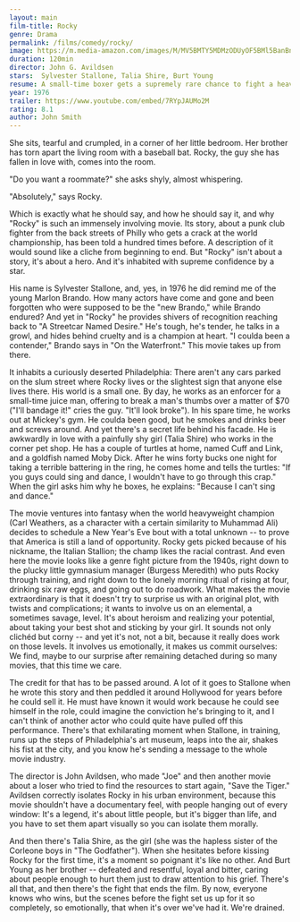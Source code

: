 ```yaml
---
layout: main
film-title: Rocky
genre: Drama
permalink: /films/comedy/rocky/
image: https://m.media-amazon.com/images/M/MV5BMTY5MDMzODUyOF5BMl5BanBnXkFtZTcwMTQ3NTMyNA@@._V1_UX182_CR0,0,182,268_AL_.jpg
duration: 120min
director: John G. Avildsen
stars:  Sylvester Stallone, Talia Shire, Burt Young
resume: A small-time boxer gets a supremely rare chance to fight a heavy-weight champion in a bout in which he strives to go the distance for his self-respect.
year: 1976
trailer: https://www.youtube.com/embed/7RYpJAUMo2M
rating: 8.1
author: John Smith
---
```


She sits, tearful and crumpled, in a corner of her little bedroom. Her brother has torn apart the living room with a baseball bat. Rocky, the guy she has fallen in love with, comes into the room.

"Do you want a roommate?" she asks shyly, almost whispering.

"Absolutely," says Rocky.

Which is exactly what he should say, and how he should say it, and why "Rocky" is such an immensely involving movie. Its story, about a punk club fighter from the back streets of Philly who gets a crack at the world championship, has been told a hundred times before. A description of it would sound like a cliche from beginning to end. But "Rocky" isn't about a story, it's about a hero. And it's inhabited with supreme confidence by a star.

His name is Sylvester Stallone, and, yes, in 1976 he did remind me of the young Marlon Brando. How many actors have come and gone and been forgotten who were supposed to be the "new Brando," while Brando endured? And yet in "Rocky" he provides shivers of recognition reaching back to "A Streetcar Named Desire." He's tough, he's tender, he talks in a growl, and hides behind cruelty and is a champion at heart. "I coulda been a contender," Brando says in "On the Waterfront." This movie takes up from there.

It inhabits a curiously deserted Philadelphia: There aren't any cars parked on the slum street where Rocky lives or the slightest sign that anyone else lives there. His world is a small one. By day, he works as an enforcer for a small-time juice man, offering to break a man's thumbs over a matter of $70 ("I'll bandage it!" cries the guy. "It'll look broke"). In his spare time, he works out at Mickey's gym. He coulda been good, but he smokes and drinks beer and screws around. And yet there's a secret life behind his facade. He is awkwardly in love with a painfully shy girl (Talia Shire) who works in the corner pet shop. He has a couple of turtles at home, named Cuff and Link, and a goldfish named Moby Dick. After he wins forty bucks one night for taking a terrible battering in the ring, he comes home and tells the turtles: "If you guys could sing and dance, I wouldn't have to go through this crap." When the girl asks him why he boxes, he explains: "Because I can't sing and dance."

The movie ventures into fantasy when the world heavyweight champion (Carl Weathers, as a character with a certain similarity to Muhammad Ali) decides to schedule a New Year's Eve bout with a total unknown -- to prove that America is still a land of opportunity. Rocky gets picked because of his nickname, the Italian Stallion; the champ likes the racial contrast. And even here the movie looks like a genre fight picture from the 1940s, right down to the plucky little gymnasium manager (Burgess Meredith) who puts Rocky through training, and right down to the lonely morning ritual of rising at four, drinking six raw eggs, and going out to do roadwork. What makes the movie extraordinary is that it doesn't try to surprise us with an original plot, with twists and complications; it wants to involve us on an elemental, a sometimes savage, level. It's about heroism and realizing your potential, about taking your best shot and sticking by your girl. It sounds not only clichéd but corny -- and yet it's not, not a bit, because it really does work on those levels. It involves us emotionally, it makes us commit ourselves: We find, maybe to our surprise after remaining detached during so many movies, that this time we care.

The credit for that has to be passed around. A lot of it goes to Stallone when he wrote this story and then peddled it around Hollywood for years before he could sell it. He must have known it would work because he could see himself in the role, could imagine the conviction he's bringing to it, and I can't think of another actor who could quite have pulled off this performance. There's that exhilarating moment when Stallone, in training, runs up the steps of Philadelphia's art museum, leaps into the air, shakes his fist at the city, and you know he's sending a message to the whole movie industry.

The director is John Avildsen, who made "Joe" and then another movie about a loser who tried to find the resources to start again, "Save the Tiger." Avildsen correctly isolates Rocky in his urban environment, because this movie shouldn't have a documentary feel, with people hanging out of every window: It's a legend, it's about little people, but it's bigger than life, and you have to set them apart visually so you can isolate them morally.

And then there's Talia Shire, as the girl (she was the hapless sister of the Corleone boys in "The Godfather"). When she hesitates before kissing Rocky for the first time, it's a moment so poignant it's like no other. And Burt Young as her brother -- defeated and resentful, loyal and bitter, caring about people enough to hurt them just to draw attention to his grief. There's all that, and then there's the fight that ends the film. By now, everyone knows who wins, but the scenes before the fight set us up for it so completely, so emotionally, that when it's over we've had it. We're drained.